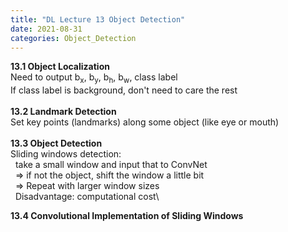 ```yaml
---
title: "DL Lecture 13 Object Detection"
date: 2021-08-31
categories: Object_Detection
---
```

**13.1 Object Localization**\
Need to output b<sub>x</sub>, b<sub>y</sub>, b<sub>h</sub>, b<sub>w</sub>, class label\
If class label is background, don't need to care the rest\
\
**13.2 Landmark Detection**\
Set key points (landmarks) along some object (like eye or mouth)\
\
**13.3 Object Detection**\
Sliding windows detection:\
&nbsp; take a small window and input that to ConvNet\
&nbsp; => if not the object, shift the window a little bit\
&nbsp; => Repeat with larger window sizes\
&nbsp; Disadvantage: computational cost\

**13.4 Convolutional Implementation of Sliding Windows**
